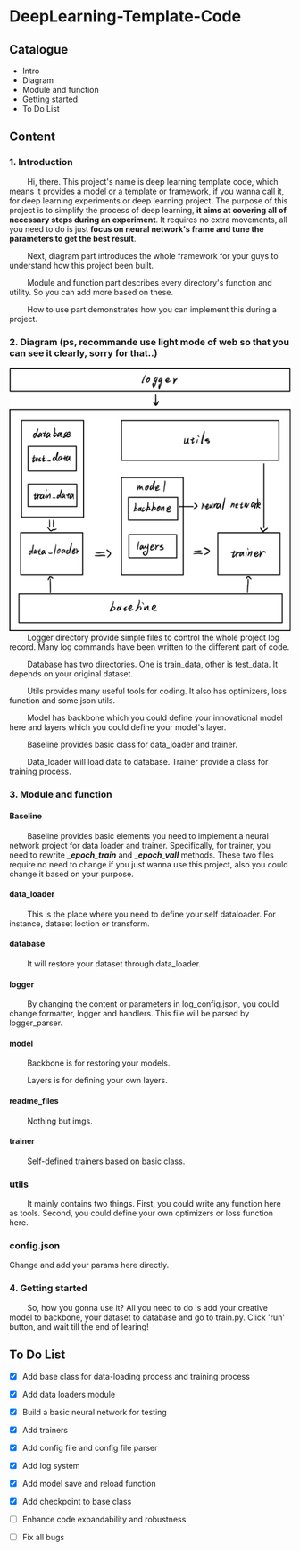 # DeepLearning-Template-Code

## Catalogue
* Intro
* Diagram
* Module and function
* Getting started
* To Do List


## Content
### 1. Introduction
&ensp;&ensp;&ensp;&ensp;
Hi, there. This project's name is deep learning template code, 
which means it provides a model or a template or framework, if
you wanna call it, for deep learning experiments or deep learning
project. The purpose of this project is to simplify the process of
deep learning, __it aims at covering all of necessary steps during
an experiment__. It requires no extra movements, all you need to do
is just __focus on neural network's frame and tune the parameters to
get the best result__.

&ensp;&ensp;&ensp;&ensp;
Next, diagram part introduces the whole framework for your guys
to understand how this project been built.

&ensp;&ensp;&ensp;&ensp;
Module and function part describes every directory's function and
utility. So you can add more based on these.

&ensp;&ensp;&ensp;&ensp;
How to use part demonstrates how you can implement this during
a project.

### 2. Diagram (ps, recommande use light mode of web so that you can see it clearly, sorry for that..)

![](./readme_files/framwork.png)
&ensp;&ensp;&ensp;&ensp;
Logger directory provide simple files to control the whole project
log record. Many log commands have been written to the different
part of code.

&ensp;&ensp;&ensp;&ensp;
Database has two directories. One is train_data, other is test_data.
It depends on your original dataset.

&ensp;&ensp;&ensp;&ensp;
Utils provides many useful tools for coding. It also has optimizers, 
loss function and some json utils.

&ensp;&ensp;&ensp;&ensp;
Model has backbone which you could define your innovational model
here and layers which you could define your model's layer.

&ensp;&ensp;&ensp;&ensp;
Baseline provides basic class for data_loader and trainer.

&ensp;&ensp;&ensp;&ensp;
Data_loader will load data to database. Trainer provide a class
for training process.

### 3. Module and function
#### Baseline
&ensp;&ensp;&ensp;&ensp;
Baseline provides basic elements you need to implement a neural
network project for data loader and trainer. Specifically, for 
trainer, you need to rewrite _**_epoch_train**_ and **__epoch_vall_** methods.
These two files require no need to change if you just wanna use
this project, also you could change it based on your purpose.

#### data_loader
&ensp;&ensp;&ensp;&ensp;
This is the place where you need to define your self dataloader.
For instance, dataset loction or transform.

#### database
&ensp;&ensp;&ensp;&ensp;
It will restore your dataset through data_loader.

#### logger
&ensp;&ensp;&ensp;&ensp;
By changing the content or parameters in log_config.json, you
could change formatter, logger and handlers. This file will be
parsed by logger_parser.

#### model
&ensp;&ensp;&ensp;&ensp;
Backbone is for restoring your models.

&ensp;&ensp;&ensp;&ensp;
Layers is for defining your own layers.

#### readme_files
&ensp;&ensp;&ensp;&ensp;
Nothing but imgs.

#### trainer
&ensp;&ensp;&ensp;&ensp;
Self-defined trainers based on basic class.

### utils
&ensp;&ensp;&ensp;&ensp;
It mainly contains two things. First, you could write any function
here as tools. Second, you could define your own optimizers or loss
function here.

### config.json
Change and add your params here directly.


### 4. Getting started
&ensp;&ensp;&ensp;&ensp;
So, how you gonna use it? All you need to do is add your creative
model to backbone, your dataset to database and go to train.py.
Click 'run' button, and wait till the end of learing!




## To Do List
- [X] Add base class for data-loading process and training process
- [x] Add data loaders module
- [x] Build a basic neural network for testing
- [x] Add trainers
- [x] Add config file and config file parser
- [x] Add log system
- [x] Add model save and reload function
- [x] Add checkpoint to base class
- [ ] Enhance code expandability and robustness
- [ ] Fix all bugs

